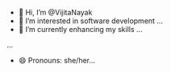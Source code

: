 - 👋 Hi, I’m @VijitaNayak
- 👀 I’m interested in software development ...
- 🌱 I’m currently enhancing my skills ...
  
...
- 😄 Pronouns: she/her...

<!---
VijitaNayak/VijitaNayak is a ✨ special ✨ repository because its `README.md` (this file) appears on your GitHub profile.
You can click the Preview link to take a look at your changes.
--->
